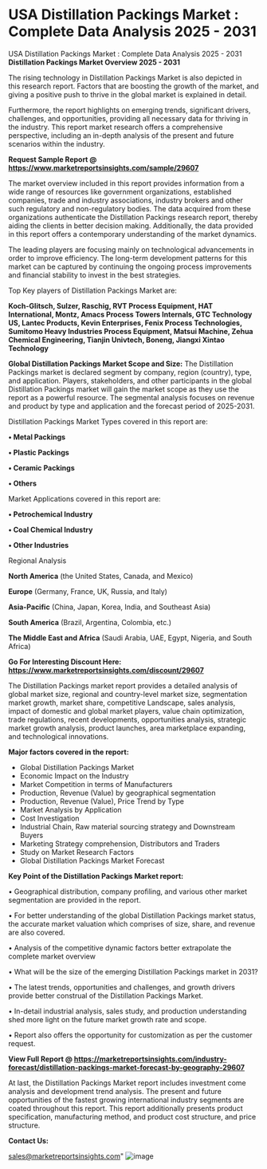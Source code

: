 # USA Distillation Packings Market : Complete Data Analysis 2025 - 2031
USA Distillation Packings Market : Complete Data Analysis 2025 - 2031
<Strong> Distillation Packings Market Overview 2025 - 2031</strong>

The rising technology in Distillation Packings Market is also depicted in this research report. Factors that are boosting the growth of the market, and giving a positive push to thrive in the global market is explained in detail.

Furthermore, the report highlights on emerging trends, significant drivers, challenges, and opportunities, providing all necessary data for thriving in the industry. This report market research offers a comprehensive perspective, including an in-depth analysis of the present and future scenarios within the industry.

<strong>Request Sample Report @ <a href=https://www.marketreportsinsights.com/sample/29607>https://www.marketreportsinsights.com/sample/29607</a></strong>

The market overview included in this report provides information from a wide range of resources like government organizations, established companies, trade and industry associations, industry brokers and other such regulatory and non-regulatory bodies. The data acquired from these organizations authenticate the Distillation Packings research report, thereby aiding the clients in better decision making. Additionally, the data provided in this report offers a contemporary understanding of the market dynamics.

The leading players are focusing mainly on technological advancements in order to improve efficiency. The long-term development patterns for this market can be captured by continuing the ongoing process improvements and financial stability to invest in the best strategies.

Top Key players of Distillation Packings Market are:

<strong>Koch-Glitsch, Sulzer, Raschig, RVT Process Equipment, HAT International, Montz, Amacs Process Towers Internals, GTC Technology US, Lantec Products, Kevin Enterprises, Fenix Process Technologies, Sumitomo Heavy Industries Process Equipment, Matsui Machine, Zehua Chemical Engineering, Tianjin Univtech, Boneng, Jiangxi Xintao Technology</strong>

<strong><b>Global Distillation Packings Market Scope and Size:</b></strong>
The Distillation Packings market is declared segment by company, region (country), type, and application. Players, stakeholders, and other participants in the global Distillation Packings market will gain the market scope as they use the report as a powerful resource. The segmental analysis focuses on revenue and product by type and application and the forecast period of 2025-2031.

Distillation Packings Market Types covered in this report are:

<strong>• Metal Packings

• Plastic Packings

• Ceramic Packings

• Others</strong>

Market Applications covered in this report are:

<strong>• Petrochemical Industry

• Coal Chemical Industry

• Other Industries</strong> 

Regional Analysis

<strong>North America</strong> (the United States, Canada, and Mexico)

<strong>Europe</strong> (Germany, France, UK, Russia, and Italy)

<strong>Asia-Pacific</strong> (China, Japan, Korea, India, and Southeast Asia)

<strong>South America</strong> (Brazil, Argentina, Colombia, etc.)

<strong>The Middle East and Africa</strong> (Saudi Arabia, UAE, Egypt, Nigeria, and South Africa)

<strong>Go For Interesting Discount Here: <a href=https://www.marketreportsinsights.com/discount/29607>https://www.marketreportsinsights.com/discount/29607</a></strong>

The Distillation Packings market report provides a detailed analysis of global market size, regional and country-level market size, segmentation market growth, market share, competitive Landscape, sales analysis, impact of domestic and global market players, value chain optimization, trade regulations, recent developments, opportunities analysis, strategic market growth analysis, product launches, area marketplace expanding, and technological innovations.

<strong><b>Major factors covered in the report:</b></strong>
<ul>
  <li>Global Distillation Packings Market </li>
  <li>Economic Impact on the Industry</li>
  <li>Market Competition in terms of Manufacturers</li>
  <li>Production, Revenue (Value) by geographical segmentation</li>
  <li>Production, Revenue (Value), Price Trend by Type</li>
  <li>Market Analysis by Application</li>
  <li>Cost Investigation</li>
  <li>Industrial Chain, Raw material sourcing strategy and Downstream Buyers</li>
  <li>Marketing Strategy comprehension, Distributors and Traders</li>
  <li>Study on Market Research Factors</li>
  <li>Global Distillation Packings Market Forecast</li>
</ul>

<strong><b>Key Point of the Distillation Packings Market report:</b></strong>

• Geographical distribution, company profiling, and various other market segmentation are provided in the report.

• For better understanding of the global Distillation Packings market status, the accurate market valuation which comprises of size, share, and revenue are also covered.

• Analysis of the competitive dynamic factors better extrapolate the complete market overview

• What will be the size of the emerging Distillation Packings market in 2031?

• The latest trends, opportunities and challenges, and growth drivers provide better construal of the Distillation Packings Market.

• In-detail industrial analysis, sales study, and production understanding shed more light on the future market growth rate and scope.

• Report also offers the opportunity for customization as per the customer request.

<strong><b>View Full Report @ <a href=https://marketreportsinsights.com/industry-forecast/distillation-packings-market-forecast-by-geography-29607>https://marketreportsinsights.com/industry-forecast/distillation-packings-market-forecast-by-geography-29607</a></b></strong>


At last, the Distillation Packings Market report includes investment come analysis and development trend analysis. The present and future opportunities of the fastest growing international industry segments are coated throughout this report. This report additionally presents product specification, manufacturing method, and product cost structure, and price structure.

<strong>Contact Us:</strong>

sales@marketreportsinsights.com"
![image](https://github.com/user-attachments/assets/54882f9d-afeb-47b9-8b39-64b9a9fe12fa)
